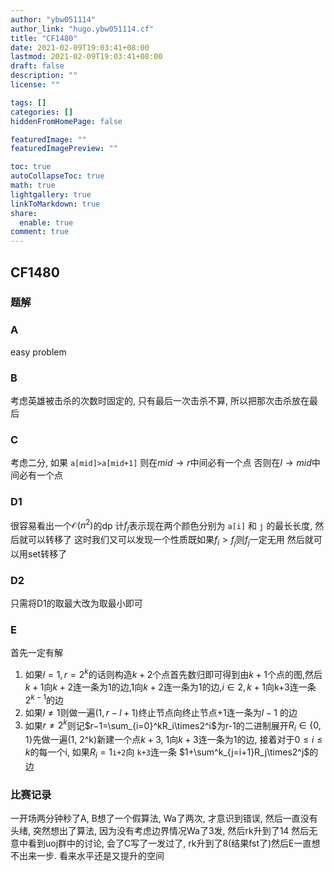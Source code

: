 ```yaml
---
author: "ybw051114"
author_link: "hugo.ybw051114.cf"
title: "CF1480"
date: 2021-02-09T19:03:41+08:00
lastmod: 2021-02-09T19:03:41+08:00
draft: false
description: ""
license: ""

tags: []
categories: []
hiddenFromHomePage: false

featuredImage: ""
featuredImagePreview: ""

toc: true
autoCollapseToc: true
math: true
lightgallery: true
linkToMarkdown: true
share:
  enable: true
comment: true
---
```




## CF1480

### 题解

### A

easy problem
<!-- @import "../problems/CF1480A.md"{line_begin=0 line_end=0} -->

### B

考虑英雄被击杀的次数时固定的, 只有最后一次击杀不算, 所以把那次击杀放在最后
<!-- @import "../problems/CF1480B.md"{line_begin=0 line_end=0} -->

### C

考虑二分, 如果 `a[mid]>a[mid+1]` 则在$mid\to r$中间必有一个点
否则在$l\to mid$中间必有一个点
<!-- @import "../problems/CF1479A.md"{line_begin=0 line_end=0} -->

### D1

很容易看出一个$\mathcal O(n^2)$的dp
计$f_{j}$表示现在两个颜色分别为 `a[i]` 和 `j` 的最长长度, 然后就可以转移了
这时我们又可以发现一个性质既如果$f_i>f_j$则$f_j$一定无用
然后就可以用set转移了
<!-- @import "../problems/CF1479B1.md"{line_begin=0 line_end=0} -->

### D2

只需将D1的取最大改为取最小即可
<!-- @import "../problems/CF1479B2.md"{line_begin=0 line_end=0} -->

### E

首先一定有解

1. 如果$l=1,r=2^k$的话则构造$k+2$个点首先数归即可得到由$k+1$个点的图,然后$k+1$向$k+2$连一条为1的边,1向$k+2$连一条为1的边,$i\in {2,k+1}$向k+3连一条$2^{k-1}$的边
2. 如果$l\neq 1$则做一遍$(1,r-l+1)$终止节点向终止节点+1连一条为$l-1$ 的边
3. 如果$r\neq 2^k$则记$r−1=\sum_{i=0}^kR_i\times2^i$为r-1的二进制展开$R_i\in \{0, 1\}$先做一遍(1, 2^k)新建一个点$k+3$, 1向$k+3$连一条为1的边, 接着对于$0\leq i\leq k$的每一个i, 如果$R_i=1$`i+2`向 `k+3`连一条 $1+\sum^k_{j=i+1}R_j\times2^j$的边

<!-- @import "../problems/CF1479C.md"{line_begin=0 line_end=0} -->

### 比赛记录

一开场两分钟秒了A, B想了一个假算法, Wa了两次, 才意识到错误, 然后一直没有头绪, 突然想出了算法, 因为没有考虑边界情况Wa了3发, 然后rk升到了14
然后无意中看到uoj群中的讨论, 会了C写了一发过了, rk升到了8(结果fst了)然后E一直想不出来一步.
看来水平还是又提升的空间
